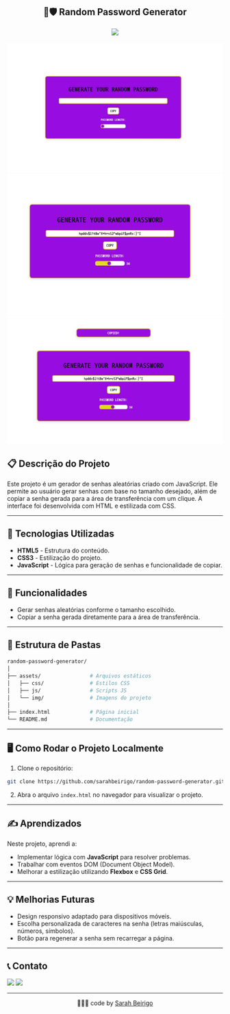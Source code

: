 
<h2 align="center">🔐🛡️ Random Password Generator</h2>

<p align="center"><img src="http://img.shields.io/static/v1?label=STATUS&message=EM%20DESENVOLVIMENTO&color=GREEN&style=for-the-badge"/></p>

![Preview](assets/img/preview-1.jpg)
![Preview](assets/img/preview-2.jpg)
![Preview](assets/img/preview-3.jpg)

## 📋 Descrição do Projeto

Este projeto é um gerador de senhas aleatórias criado com JavaScript. Ele permite ao usuário gerar senhas com base no tamanho desejado, além de copiar a senha gerada para a área de transferência com um clique. 
A interface foi desenvolvida com HTML e estilizada com CSS.

---

## 🔧 Tecnologias Utilizadas

- **HTML5** - Estrutura do conteúdo.
- **CSS3** - Estilização do projeto.
- **JavaScript** - Lógica para geração de senhas e funcionalidade de copiar.

---

## 🚀 Funcionalidades

- Gerar senhas aleatórias conforme o tamanho escolhido.
- Copiar a senha gerada diretamente para a área de transferência.

---

## 📂 Estrutura de Pastas

```bash
random-password-generator/
│
├── assets/                # Arquivos estáticos
│   ├── css/               # Estilos CSS
│   ├── js/                # Scripts JS
│   └── img/               # Imagens do projeto
│
├── index.html             # Página inicial
└── README.md              # Documentação
```

---

## 🖥️ Como Rodar o Projeto Localmente

1. Clone o repositório:

```bash
git clone https://github.com/sarahbeirigo/random-password-generator.git
```

2. Abra o arquivo `index.html` no navegador para visualizar o projeto.

---

## ✍️ Aprendizados

Neste projeto, aprendi a:

- Implementar lógica com **JavaScript** para resolver problemas.
- Trabalhar com eventos DOM (Document Object Model).
- Melhorar a estilização utilizando **Flexbox** e **CSS Grid**.

---

## 💡 Melhorias Futuras

- Design responsivo adaptado para dispositivos móveis.
- Escolha personalizada de caracteres na senha (letras maiúsculas, números, símbolos).
- Botão para regenerar a senha sem recarregar a página.

---

## 📞 Contato

<a href = "mailto:sarahcbeirigo@gmail.com"><img src="https://img.shields.io/badge/Gmail-D14836?style=for-the-badge&logo=gmail&logoColor=white"></a>
<a href="https://www.linkedin.com/in/sarah-beirigo/" target="_blank"><img src="https://img.shields.io/badge/-LinkedIn-%230077B5?style=for-the-badge&logo=linkedin&logoColor=white"></a> 

---

<p align="center">👩🏼‍💻 code by <a href="https://github.com/sarahbeirigo">Sarah Beirigo</a></p>

